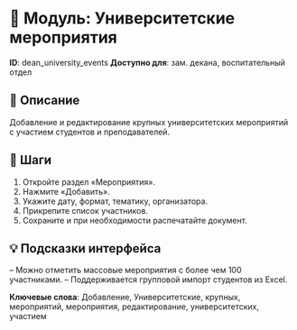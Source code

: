 # 📘 Модуль: Университетские мероприятия
**ID**: dean_university_events
**Доступно для**: зам. декана, воспитательный отдел

## 📝 Описание
Добавление и редактирование крупных университетских мероприятий с участием студентов и преподавателей.

## 🩜 Шаги
1. Откройте раздел «Мероприятия».
2. Нажмите «Добавить».
3. Укажите дату, формат, тематику, организатора.
4. Прикрепите список участников.
5. Сохраните и при необходимости распечатайте документ.

## 💡 Подсказки интерфейса
– Можно отметить массовые мероприятия с более чем 100 участниками.
– Поддерживается групповой импорт студентов из Excel.

**Ключевые слова**: Добавление, Университетские, крупных, мероприятий, мероприятия, редактирование, университетских, участием
